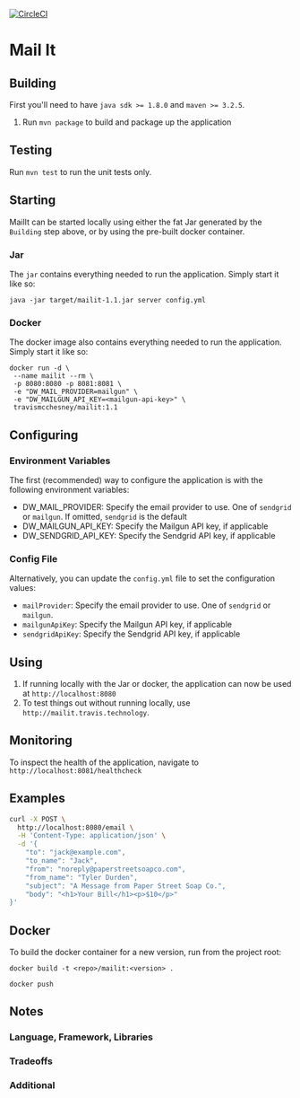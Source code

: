 [![CircleCI](https://circleci.com/gh/travismcchesney/mail-it.svg?style=shield)](https://circleci.com/gh/travismcchesney/mail-it)

# Mail It

## Building

First you'll need to have `java sdk >= 1.8.0` and `maven >= 3.2.5`.

1. Run `mvn package` to build and package up the application

## Testing

Run `mvn test` to run the unit tests only.

## Starting

MailIt can be started locally using either the fat Jar generated by the `Building` step above, or by using the
pre-built docker container.

### Jar

The `jar` contains everything needed to run the application. Simply start it like so:

`java -jar target/mailit-1.1.jar server config.yml`

### Docker

The docker image also contains everything needed to run the application. Simply start it like so:

```
docker run -d \
 --name mailit --rm \
 -p 8080:8080 -p 8081:8081 \
 -e "DW_MAIL_PROVIDER=mailgun" \
 -e "DW_MAILGUN_API_KEY=<mailgun-api-key>" \
 travismcchesney/mailit:1.1
```

## Configuring

### Environment Variables

The first (recommended) way to configure the application is with the following environment variables:
* DW_MAIL_PROVIDER: Specify the email provider to use. One of `sendgrid` or `mailgun`. If omitted, `sendgrid` is the
default
* DW_MAILGUN_API_KEY: Specify the Mailgun API key, if applicable
* DW_SENDGRID_API_KEY: Specify the Sendgrid API key, if applicable

### Config File

Alternatively, you can update the `config.yml` file to set the configuration values:
* `mailProvider`: Specify the email provider to use. One of `sendgrid` or `mailgun`.
* `mailgunApiKey`: Specify the Mailgun API key, if applicable
* `sendgridApiKey`: Specify the Sendgrid API key, if applicable

## Using

1. If running locally with the Jar or docker, the application can now be used at `http://localhost:8080`
1. To test things out without running locally, use `http://mailit.travis.technology`.

## Monitoring

To inspect the health of the application, navigate to `http://localhost:8081/healthcheck`

## Examples

```bash
curl -X POST \
  http://localhost:8080/email \
  -H 'Content-Type: application/json' \
  -d '{
	"to": "jack@example.com",
	"to_name": "Jack",
	"from": "noreply@paperstreetsoapco.com",
	"from_name": "Tyler Durden",
	"subject": "A Message from Paper Street Soap Co.",
	"body": "<h1>Your Bill</h1><p>$10</p>"
}'
```

## Docker

To build the docker container for a new version, run from the project root:

`docker build -t <repo>/mailit:<version> .`

`docker push`

## Notes

### Language, Framework, Libraries

### Tradeoffs

### Additional